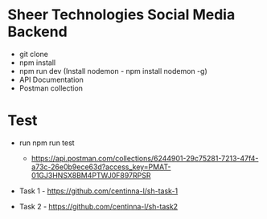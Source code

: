 # Sheer Technologies Social Media Backend

- git clone
- npm install
- npm run dev (Install nodemon - npm install nodemon -g)
- API Documentation
- Postman collection

# Test

- run npm run test

  - https://api.postman.com/collections/6244901-29c75281-7213-47f4-a73c-26e0b9ece63d?access_key=PMAT-01GJ3HNSX8BM4PTWJ0F897RPSR

- Task 1 - https://github.com/centinna-l/sh-task-1
- Task 2 - https://github.com/centinna-l/sh-task2
